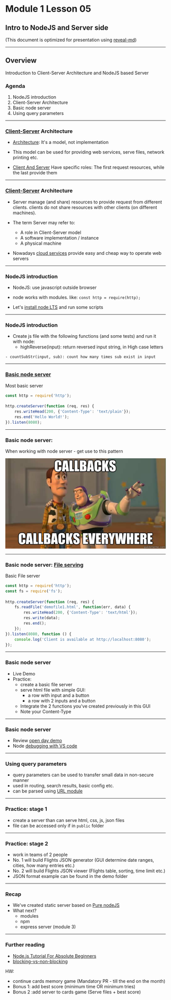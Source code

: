 # Module 1 Lesson 05
## Intro to NodeJS and Server side
(This document is optimized for presentation using [reveal-md](https://github.com/webpro/reveal-md))

---

## Overview
Introduction to Client-Server Architecture and NodeJS based Server 

### Agenda

1. NodeJS introduction
2. Client-Server Architecture
3. Basic node server
4. Using query parameters

---

### [Client-Server](https://en.wikipedia.org/wiki/Client%E2%80%93server_model) Architecture

- [Architecture](https://www.quora.com/What-is-the-difference-between-architecture-and-protocol-software):  It's a model, not implementation
<!-- .element: class="fragment" -->

- This model can be used for providing web services, serve files, network printing etc. 
<!-- .element: class="fragment" -->

- [Client And Server](https://en.wikipedia.org/wiki/Client%E2%80%93server_model)
Have specific roles: The first request resources, while the last provide them
<!-- .element: class="fragment" -->


---

### [Client-Server](https://en.wikipedia.org/wiki/Client%E2%80%93server_model) Architecture

- Server manage (and share) resources to provide request from different clients.
clients do not share resources with other clients (on different machines).
<!-- .element: class="fragment" -->

- The term Server may refer to<!-- .element: class="fragment" -->:
    - A role in Client-Server model <!-- .element: class="fragment" -->
    - A software implementation / instance <!-- .element: class="fragment" -->
    - A physical machine <!-- .element: class="fragment" -->

- Nowadays [cloud services](https://www.youtube.com/watch?v=jOhbTAU4OPI) provide easy and cheap way to operate web servers
<!-- .element: class="fragment" -->

---

### NodeJS introduction

 - NodeJS: use javascript outside browser
 <!-- .element: class="fragment" -->

 - node works with modules. like: `const http = require(http);`
<!-- .element: class="fragment" -->

 - Let's [install node LTS](https://nodejs.org/en/) and run some scripts
<!-- .element: class="fragment" -->

---

### NodeJS introduction

 - Create js file with the following functions (and some tests) and run it with node:
    <!-- .element: class="fragment" -->
    - highReverse(input): return reversed input string, in High case letters
<!-- .element: class="fragment" -->
    - countSubStr(input, sub): count how many times sub exist in input
<!-- .element: class="fragment" -->
 
---

### [Basic node server](https://www.w3schools.com/nodejs/default.asp)
Most basic server
```js
const http = require('http');

http.createServer(function (req, res) {
    res.writeHead(200, {'Content-Type': 'text/plain'});
    res.end('Hello World!');
}).listen(8080);

```
---

### Basic node server: 

When working with node server - get use to this pattern
<div>
    <img src="./assets/callbacks_everywhere.jpg">
</div>


---

### Basic node server: [File serving](https://www.w3schools.com/nodejs/nodejs_filesystem.asp)

Basic File server

```js
const http = require('http');
const fs = require('fs');

http.createServer(function (req, res) {
    fs.readFile('demofile1.html', function(err, data) {
        res.writeHead(200, {'Content-Type': 'text/html'});
        res.write(data);
        res.end();
    });
}).listen(8080, function () {
    console.log('Client is available at http://localhost:8080');
});


```

---

### Basic node server
- Live Demo
- Practice: 
    - create a basic file server
    - serve html file with simple GUI: 
        - a row with input and a button
        - a row with 2 inputs and a button
    - Integrate the 2 functions you've created previously in this GUI
    - Note your Content-Type


---

### Basic node server
- Review [open day demo](https://github.com/yuvalbl/webbeast-open-day)
- Node [debugging with VS code](https://code.visualstudio.com/docs/nodejs/nodejs-tutorial)

---

### Using query parameters
- query parameters can be used to transfer small data in non-secure manner
- used in routing, search results, basic config etc.
- can be parsed using [URL module](https://www.w3schools.com/nodejs/nodejs_url.asp)

---

### Practice: stage 1
- create a server than can serve html, css, js, json files
- file can be accessed only if in `public` folder


---

### Practice: stage 2
- work in teams of 2 people
- No. 1 will build Flights JSON generator (GUI determine date ranges, cities, how many entries etc.)
- No. 2 will build Flights JSON viewer (Flights table, sorting, time limit etc.)
- JSON format example can be found in the demo folder
---
### Recap
- We've created static server based on [Pure nodeJS](https://developer.mozilla.org/en-US/docs/Learn/Server-side/Node_server_without_framework)
- What next?
    - modules
    - npm
    - express server (module 3)
---

### Further reading
* [Node.js Tutorial For Absolute Beginners](https://www.youtube.com/watch?v=U8XF6AFGqlc)
* [blocking-vs-non-blocking](https://nodejs.org/en/docs/guides/blocking-vs-non-blocking/)

HW:
* continue cards memory game (Mandatory PR - till the end on the month)
* Bonus 1: add best score (minimum time OR minimum tries)
* Bonus 2 :add server to cards game (Serve files + best score)
